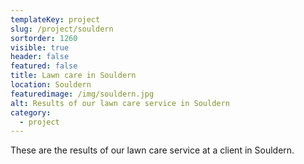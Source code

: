 ```yaml
---
templateKey: project
slug: /project/souldern
sortorder: 1260
visible: true
header: false
featured: false
title: Lawn care in Souldern
location: Souldern
featuredimage: /img/souldern.jpg
alt: Results of our lawn care service in Souldern
category:
  - project
---
```


These are the results of our lawn care service at a client in Souldern.
